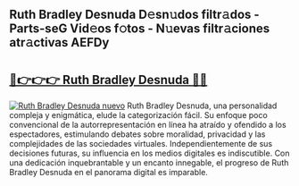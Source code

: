 ## Ruth Bradley Desnuda D𝚎sn𝚞dos filtr𝚊dos - Parts-seG Vid𝚎os f𝚘tos - N𝚞evas filtr𝚊ciones atr𝚊ctivas AEFDy

# <h2><a href="http://mb0o7b7.tromn.icu/?c=Ruth+Bradley+Desnuda">🔗👉👉👉 Ruth Bradley Desnuda 🔗🔗</a></h2>

[![Ruth Bradley Desnuda nuevo](https://i.imgur.com/pEAQMta.gif)](http://mb0o7b7.tromn.icu/?c=Ruth+Bradley+Desnuda)
Ruth Bradley Desnuda, una personalidad compleja y enigmática, elude la categorización fácil. Su enfoque poco convencional de la autorrepresentación en línea ha atraído y ofendido a los espectadores, estimulando debates sobre moralidad, privacidad y las complejidades de las sociedades virtuales. Independientemente de sus decisiones futuras, su influencia en los medios digitales es indiscutible. Con una dedicación inquebrantable y un encanto innegable, el progreso de Ruth Bradley Desnuda en el panorama digital es imparable.
